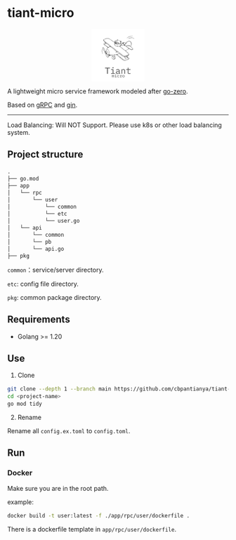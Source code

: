 
# tiant-micro

<p align="center">
<img align="center" width="120px" src="./doc/logo.png">
</p>

A lightweight micro service framework modeled after [go-zero](https://go-zero.dev/).

Based on [gRPC](https://grpc.io/) and [gin](https://gin-gonic.com/).

---

Load Balancing: Will NOT Support. Please use k8s or other load balancing system.


## Project structure

```
.
├── go.mod
├── app
│   └── rpc
│       └── user
│           └── common
│           └── etc
│           └── user.go
│   └── api
│       └── common
│       └── pb
│       └── api.go
├── pkg
```
`common`：service/server directory.

`etc`: config file directory.

`pkg`: common package directory.

## Requirements
- Golang >= 1.20

## Use

1. Clone

```bash
git clone --depth 1 --branch main https://github.com/cbpantianya/tiant-micro.git <project-name>
cd <project-name>
go mod tidy
```

2. Rename

Rename all `config.ex.toml` to `config.toml`.

## Run 

### Docker
Make sure you are in the root path.

example:

```bash
docker build -t user:latest -f ./app/rpc/user/dockerfile .
```
There is a dockerfile template in `app/rpc/user/dockerfile`.



